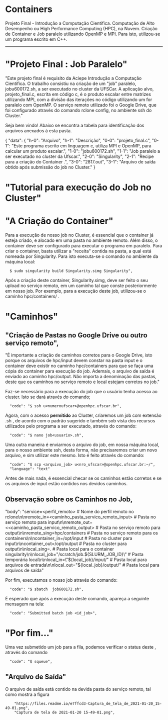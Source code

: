 # Containers
Projeto Final - Introdução a Computação Científica. Computação de Alto Desempenho ou  High Performance Computing (HPC), na Nuvem. Criação de Container e Job paralelo utilizando OpenMP e MPI. Para isto, utilizou-se um programa escrito em C++.


---
# "Projeto Final : Job Paralelo" 

"Este projeto final é requisito da Aciepe Introdução a Computação Científica. O trabalho consistiu na criação de um \"job\" paralelo, jobu600172.sh, a ser executado no cluster da UFSCar. A aplicação alvo, projeto_final.c, escrita em código c, é o produto escalar entre matrizes utilizando MPI, com a divisão das iterações no código utilizando um for paralelo com OpenMP. O serviço remoto utilizado foi o Google Drive, que foi configurado através do comando rclone config, no ambiente ssh do Cluster."

Seja bem vindo! Abaixo se encontra a tabela para identificação dos arquivos anexados à esta pasta.

{
  "data": {
    "h-0": "Arquivo",
    "h-1": "Descrição",
    "0-0": "projeto_final.c",
    "0-1": "Este programa escrito em linguagem c, utiliza MPI e OpenMP, para calcular um produto escalar.",
    "1-0": "jobu600172.sh",
    "1-1": "Job paralelo a ser executado no cluster da Ufscar.",
    "2-0": "Singularity",
    "2-1": "Recipe para a criação do Container .",
    "3-0": "2817.out",
    "3-1": "Arquivo de saída obtido após submissão do job no Cluster."
  }
# "Tutorial para execução do Job no Cluster"

# "A Criação do Container"

Para a execução de nosso job no Cluster, é essencial que o container já esteja criado, e alocado em uma pasta no ambiente remoto. Além disso, o container deve ser configurado para executar o programa em paralelo. Para criar o container, basta utilizar a "receita" contida na pasta, a qual está nomeada por Singularity. Para isto executa-se o comando no ambiente da máquina local:

      $ sudo singularity build Singularity.simg Singularity",
      
    
Após a criação deste container, Singularity.simg, deve ser feito o seu upload no serviço remoto, em um caminho tal que conste posteriormente em nosso job. Por exemplo, para a execução deste job, utilizou-se o caminho hpc/containers/ .

# "Caminhos"

## "Criação de Pastas no Google Drive ou outro serviço remoto",
  "É importante a criação de caminhos corretos para o Google Drive, isto porque os arquivos de hpc/input devem constar na pasta input e o container deve existir no caminho hpc/containers para que se faça uma cópia do container para execução do job. Ademais, o arquivo de saída é enviado ao caminho hpc/output. Não importa a denominação das pastas, deste que os caminhos no serviço remoto e local estejam corretos no job."


Faz-se necessário para a execução do job que o usuário tenha acesso ao cluster. Isto se dará através *do* comando;

  
      "code": "$ ssh u<numeroufscar>@openhpc.ufscar.br",
      
  
Agora, com o acesso **permitido** ao Cluster, criaremos um job com extensão .sh , de acordo com o padrão sugerido e também sob vista dos recursos utilizados pelo programa a ser executado, através do comando:

      "code": "$ nano job<usuario>.sh",
     
  
Uma outra maneira é enviarmos o arquivo do job, em nossa máquina local, para o nosso ambiente ssh,  desta forma, não precisaremos criar um novo arquivo, e sim utilizar este mesmo. Isto é feito através do comando:

      "code": "$ scp <arquivo_job> u<nro_ufscar>@openhpc.ufscar.br:~/",
      "language": "text"
    
Antes de mais nada, é essencial checar se os caminhos estão corretos e se os arquivos de input estão contidos nos devidos caminhos.

 ## Observação sobre os Caminhos no Job,
  "body": "service=<perfil_remoto>                             # Nome do perfil remoto no rclone\n\nremote_in=<caminho_pasta_servico_remoto_input>                        # Pasta no serviço remoto para input\n\nremote_out=<<caminho_pasta_servico_remoto_output>                      # Pasta no serviço remoto para output\n\nremote_sing=hpc/containers                  # Pasta no serviço remoto para os containers\n\ncontainer_in=/opt/input                     # Pasta no cluster para input\n\ncontainer_out=/opt/output                   # Pasta no cluster para output\n\nlocal_sing=.                                # Pasta local para o container singularity\n\nlocal_job=\"/scratch/job.${SLURM_JOB_ID}\"   # Pasta temporária local\n\nlocal_in=\"${local_job}/input/\"              # Pasta local para arquivos de entrada\n\nlocal_out=\"${local_job}/output/\"            # Pasta local para arquivos de saída"

Por fim, executamos o nosso job através do comando:

      "code": "$ sbatch  job600172.sh",
     
    
É esperado que após a execução deste comando, apareça a seguinte mensagem na tela:

      "code": "Submitted batch job <id_job>",
      
# "Por fim..."

Uma vez submetido um job para a fila, podemos verificar o
status deste , através do comando

      "code": "$ squeue",
      
    
## "Arquivo de Saída"

O arquivo de saída está contido na devida pasta do serviço remoto, tal como mostra a figura

        "https://files.readme.io/e7ffcd3-Captura_de_tela_de_2021-01-20_15-49-01.png",
        "Captura de tela de 2021-01-20 15-49-01.png",
        
